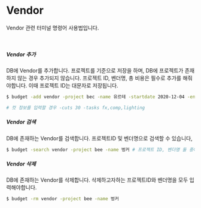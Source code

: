 # Vendor
Vendor 관련 터미널 명령어 사용법입니다.

<br>

##### Vendor 추가
DB에 Vendor를 추가합니다. 프로젝트를 기준으로 저장을 하며, DB에 프로젝트가 존재하지 않는 경우 추가되지 않습니다.
프로젝트 ID, 벤더명, 총 비용은 필수로 추가를 해줘야합니다. 이때 프로젝트 ID는 대문자로 저장됩니다.
```bash
$ budget -add vendor -project bec -name 유르테 -startdate 2020-12-04 -enddate 2021-02-23 -payment 10000000

# 컷 정보를 입력할 경우 -cuts 30 -tasks fx,comp,lighting
```

##### Vendor 검색
DB에 존재하는 Vendor를 검색합니다. 프로젝트ID 및 벤더명으로 검색할 수 있습니다,
```bash
$ budget -search vendor -project bee -name 벙커 # 프로젝트 ID, 벤더명 둘 중에 하나는 필수로 입력해야 합니다.
```

##### Vendor 삭제
DB에 존재하는 Vendor를 삭제합니다. 삭제하고자하는 프로젝트ID와 벤더명을 모두 입력해야합니다.
```bash
$ budget -rm vendor -project bee -name 벙커
```